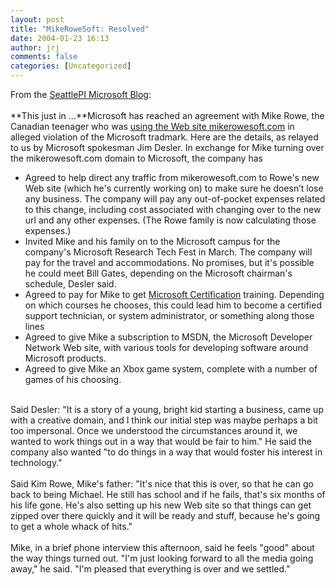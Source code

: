 ```yaml
---
layout: post
title: "MikeRoweSoft: Resolved"
date: 2004-01-23 16:13
author: jrj
comments: false
categories: [Uncategorized]
---
```

From the <a href="http://blog.seattlepi.nwsource.com/microsoft/archives/001313.html" target="_blank">SeattlePI Microsoft Blog</a>:
<br />
<br />**This just in ...**Microsoft has reached an agreement with Mike Rowe, the Canadian teenager who was <a href="http://seattlepi.nwsource.com/business/157403_mikerowe21.html?searchpagefrom=1&amp;searchdiff=3" target="_blank">using the Web site mikerowesoft.com</a> in alleged violation of the Microsoft tradmark. Here are the details, as relayed to us by Microsoft spokesman Jim Desler. In exchange for Mike turning over the mikerowesoft.com domain to Microsoft, the company has
<br /><ul><li>Agreed to help direct any traffic from mikerowesoft.com to Rowe's new Web site (which he's currently working on) to make sure he doesn&rsquo;t lose any business. The company will pay any out-of-pocket expenses related to this change, including cost associated with changing over to the new url and any other expenses. (The Rowe family is now calculating those expenses.)
<br /></li><li>Invited Mike and his family on to the Microsoft campus for the company's Microsoft Research Tech Fest in March. The company will pay for the travel and accommodations. No promises, but it's possible he could meet Bill Gates, depending on the Microsoft chairman's schedule, Desler said.
<br /></li><li>Agreed to pay for Mike to get <a href="http://www.microsoft.com/learning/mcp/default.asp" target="_blank">Microsoft Certification</a> training. Depending on which courses he chooses, this could lead him to become a certified support technician, or system administrator, or something along those lines
<br /></li><li>Agreed to give Mike a subscription to MSDN, the Microsoft Developer Network Web site, with various tools for developing software around Microsoft products.
<br /></li><li>Agreed to give Mike an Xbox game system, complete with a number of games of his choosing.
<br /></li></ul>
<br />Said Desler: "It is a story of a young, bright kid starting a business, came up with a creative domain, and I think our initial step was maybe perhaps a bit too impersonal. Once we understood the circumstances around it, we wanted to work things out in a way that would be fair to him." He said the company also wanted "to do things in a way that would foster his interest in technology."
<br />
<br />Said Kim Rowe, Mike's father: "It's nice that this is over, so that he can go back to being Michael. He still has school and if he fails, that's six months of his life gone. He's also setting up his new Web site so that things can get zipped over there quickly and it will be ready and stuff, because he's going to get a whole whack of hits."
<br />
<br />Mike, in a brief phone interview this afternoon, said he feels "good" about the way things turned out. "I'm just looking forward to all the media going away," he said. "I'm pleased that everything is over and we settled."
